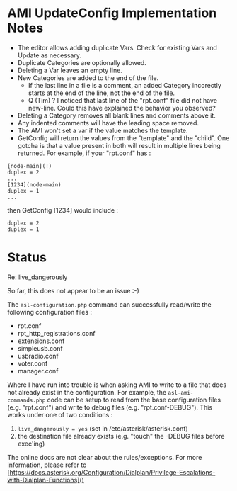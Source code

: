 # AMI UpdateConfig Implementation Notes

- The editor allows adding duplicate Vars. Check for existing Vars and Update as necessary.
- Duplicate Categories are optionally allowed.
- Deleting a Var leaves an empty line.
- New Categories are added to the end of the file.
  - If the last line in a file is a comment, an added Category incorectly starts at the end of the line, not the end of the file.
  - Q (Tim) ? I noticed that last line of the "rpt.conf" file did not have new-line. Could this have explained the behavior you observed?
- Deleting a Category removes all blank lines and comments above it.
- Any indented comments will have the leading space removed.
- The AMI won't set a var if the value matches the template.
- GetConfig will return the values from the "template" and the "child".  One gotcha is that a value present in both will result in multiple lines being returned.  For example, if your "rpt.conf" has :

```
[node-main](!)
duplex = 2
...
[1234](node-main)
duplex = 1
...
```
then GetConfig [1234] would include :

```
duplex = 2
duplex = 1
```

# Status

Re: live_dangerously

So far, this does not appear to be an issue :-)

The `asl-configuration.php` command can successfully read/write the following configuration files :

- rpt.conf
- rpt\_http\_registrations.conf
- extensions.conf
- simpleusb.conf
- usbradio.conf
- voter.conf
- manager.conf

Where I have run into trouble is when asking AMI to write to a file that does not already exist in the configuration.  For example, the `asl-ami-commands.php` code can be setup to read from the base configuration files (e.g. "rpt.conf") and write to debug files (e.g. "rpt.conf-DEBUG").  This works under one of two conditions :

1. 	`live_dangerously = yes`	(set in /etc/asterisk/asterisk.conf)
2. the destination file already exists (e.g. "touch" the -DEBUG files before exec'ing)

The online docs are not clear about the rules/exceptions.
For more information, please refer to 
[https://docs.asterisk.org/Configuration/Dialplan/Privilege-Escalations-with-Dialplan-Functions]()
